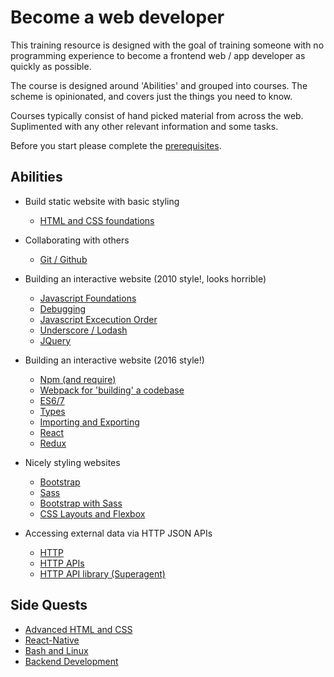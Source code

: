 # Become a web developer

This training resource is designed with the goal of training someone with no programming experience to become a frontend web / app developer as quickly as possible.

The course is designed around 'Abilities' and grouped into courses. The scheme is opinionated, and covers just the things you need to know.

Courses typically consist of hand picked material from across the web. Suplimented with any other relevant information and some tasks.

Before you start please complete the [prerequisites](courses/core/prerequisites.md).

## Abilities

* Build static website with basic styling
  * [HTML and CSS foundations](courses/core/html-and-css-foundations.md)

* Collaborating with others
  * [Git / Github](courses/core/git-and-github.md)

* Building an interactive website (2010 style!, looks horrible)
  * [Javascript Foundations](courses/core/javascript-foundations.md)
  * [Debugging](courses/core/debugging.md)
  * [Javascript Excecution Order](courses/core/javascript-execution-order.md)
  * [Underscore / Lodash](courses/core/underscore-and-lodash.md)
  * [JQuery](courses/core/jquery.md)

* Building an interactive website (2016 style!)
  * [Npm (and require)](courses/core/node-quickly.md)
  * [Webpack for 'building' a codebase](courses/core/webpack.md)
  * [ES6/7](courses/core/es6.md)
  * [Types](courses/core/types.md)
  * [Importing and Exporting](courses/core/importExport.md)
  * [React](courses/core/react.md)
  * [Redux](courses/core/redux.md)

* Nicely styling websites
  * [Bootstrap](courses/core/bootstrap.md)
  * [Sass](courses/core/sass.md)
  * [Bootstrap with Sass](courses/core/bootstrap-with-sass.md)
  * [CSS Layouts and Flexbox](courses/core/css-layouts-and-flexbox.md)

* Accessing external data via HTTP JSON APIs
  * [HTTP](courses/core/http.md)
  * [HTTP APIs](courses/core/http-apis.md)
  * [HTTP API library (Superagent)](courses/core/http-apis-in-javascript.md)



## Side Quests

* [Advanced HTML and CSS](courses/side-quests/advanced-html-and-css.md)
* [React-Native](courses/side-quests/react-native.md)
* [Bash and Linux](courses/side-quests/bash.md)
* [Backend Development](courses/side-quests/backend-dev.md)
